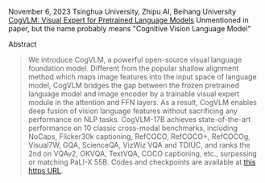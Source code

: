 November 6, 2023
Tsinghua University, Zhipu AI, Beihang University
[CogVLM: Visual Expert for Pretrained Language Models](https://arxiv.org/abs/2311.03079)
Unmentioned in paper, but the name probably means "Cognitive Vision Language Model"

Abstract
> We introduce CogVLM, a powerful open-source visual language foundation model. Different from the popular shallow alignment method which maps image features into the input space of language model, CogVLM bridges the gap between the frozen pretrained language model and image encoder by a trainable visual expert module in the attention and FFN layers. As a result, CogVLM enables deep fusion of vision language features without sacrificing any performance on NLP tasks. CogVLM-17B achieves state-of-the-art performance on 10 classic cross-modal benchmarks, including NoCaps, Flicker30k captioning, RefCOCO, RefCOCO+, RefCOCOg, Visual7W, GQA, ScienceQA, VizWiz VQA and TDIUC, and ranks the 2nd on VQAv2, OKVQA, TextVQA, COCO captioning, etc., surpassing or matching PaLI-X 55B. Codes and checkpoints are available at [this https URL](https://github.com/THUDM/CogVLM).
